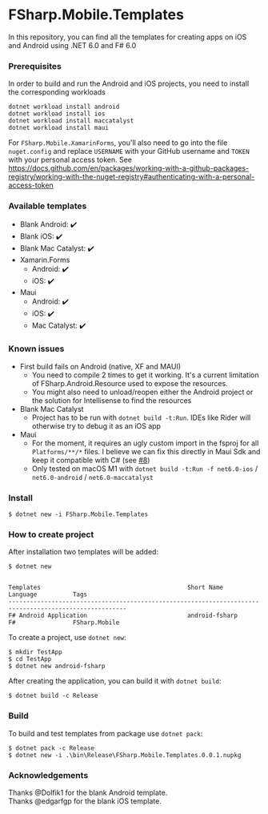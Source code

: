 # FSharp.Mobile.Templates

In this repository, you can find all the templates for creating apps on iOS and Android using .NET 6.0 and F# 6.0

### Prerequisites
In order to build and run the Android and iOS projects, you need to install the corresponding workloads
```
dotnet workload install android
dotnet workload install ios
dotnet workload install maccatalyst
dotnet workload install maui
```

For `FSharp.Mobile.XamarinForms`, you'll also need to go into the file `nuget.config` and replace `USERNAME` with your GitHub username and `TOKEN` with your personal access token.
See https://docs.github.com/en/packages/working-with-a-github-packages-registry/working-with-the-nuget-registry#authenticating-with-a-personal-access-token

### Available templates
- Blank Android: ✔️
- Blank iOS: ✔️
- Blank Mac Catalyst: ✔️
- Xamarin.Forms
  - Android: ✔️
  - iOS: ✔️
- Maui
  - Android: ✔️
  - iOS: ✔️
  - Mac Catalyst: ✔️

### Known issues

- First build fails on Android (native, XF and MAUI)
  - You need to compile 2 times to get it working. It's a current limitation of FSharp.Android.Resource used to expose the resources.
  - You might also need to unload/reopen either the Android project or the solution for Intellisense to find the resources
- Blank Mac Catalyst
  - Project has to be run with `dotnet build -t:Run`. IDEs like Rider will otherwise try to debug it as an iOS app
- Maui
  - For the moment, it requires an ugly custom import in the fsproj for all `Platforms/**/*` files. I believe we can fix this directly in Maui Sdk and keep it compatible with C# (see [#8](https://github.com/fabulousfx/FSharp.Mobile.Templates/issues/8))
  - Only tested on macOS M1 with `dotnet build -t:Run -f net6.0-ios` / `net6.0-android` / `net6.0-maccatalyst`

### Install

```
$ dotnet new -i FSharp.Mobile.Templates
```

### How to create project

After installation two templates will be added:

```
$ dotnet new


Templates                                         Short Name              Language          Tags
-------------------------------------------------------------------------------------------------------
F# Android Application                            android-fsharp          F#                FSharp.Mobile
```

To create a project, use `dotnet new`:

```
$ mkdir TestApp
$ cd TestApp
$ dotnet new android-fsharp
```

After creating the application, you can build it with `dotnet build`:

```
$ dotnet build -c Release
```

### Build

To build and test templates from package use `dotnet pack`:

```
$ dotnet pack -c Release
$ dotnet new -i .\bin\Release\FSharp.Mobile.Templates.0.0.1.nupkg
```

### Acknowledgements

Thanks @Dolfik1 for the blank Android template.  
Thanks @edgarfgp for the blank iOS template.
